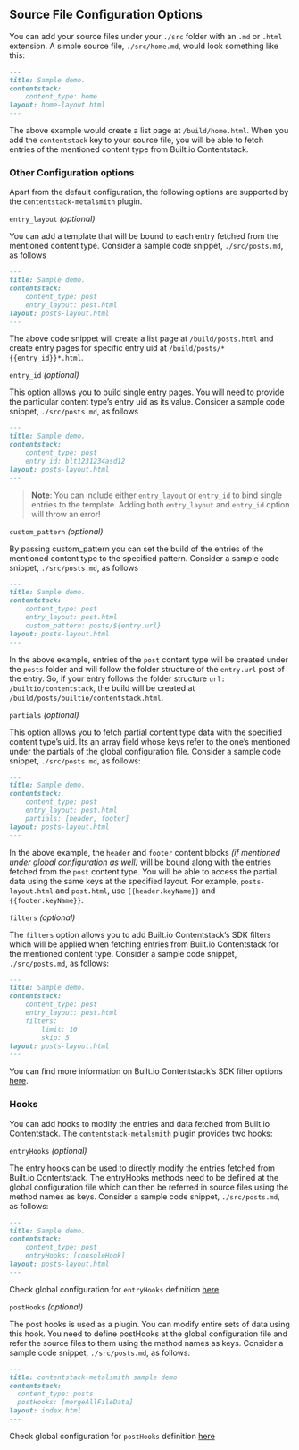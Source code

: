 ## Source File Configuration Options

You can add your source files under your `./src` folder with an  `.md` or `.html` extension. A simple source file, `./src/home.md`, would look something like this:

```markdown
---
title: Sample demo.
contentstack:
    content_type: home
layout: home-layout.html
---
```

The above example would create a list page at `/build/home.html`. When you add the `contentstack` key to your source file, you will be able to fetch entries of the mentioned content type from Built.io Contentstack.


### Other Configuration options

Apart from the default configuration, the following options are supported by the `contentstack-metalsmith` plugin.

`entry_layout` *(optional)*

You can add a template that will be bound to each entry fetched from the mentioned content type. Consider a sample code snippet,  `./src/posts.md`, as follows

```markdown
---
title: Sample demo.
contentstack:
    content_type: post
    entry_layout: post.html
layout: posts-layout.html
---
```

The above code snippet will create a list page at `/build/posts.html` and create entry pages for specific entry uid at `/build/posts/*{{entry_id}}*.html`.

`entry_id` *(optional)*

This option allows you to build single entry pages. You will need to provide the particular content type’s entry uid as its value. Consider a sample code snippet, `./src/posts.md`, as follows

```markdown
---
title: Sample demo.
contentstack:
    content_type: post
    entry_id: blt1231234asd12
layout: posts-layout.html
---
```
> **Note**: You can include either `entry_layout` or `entry_id` to bind single entries to the template. Adding both `entry_layout` and `entry_id` option will throw an error!

`custom_pattern` *(optional)*

By passing custom_pattern you can set the build of the entries of the mentioned content type to the specified pattern. Consider a sample code snippet, `./src/posts.md`, as follows

```markdown
---
title: Sample demo.
contentstack:
    content_type: post
    entry_layout: post.html
    custom_pattern: posts/${entry.url}
layout: posts-layout.html
---
```

In the above example, entries of the `post` content type will be created under the `posts` folder and will follow the folder structure of the `entry.url` post of the entry.
So, if your entry follows the folder structure `url: /builtio/contentstack`, the build will be created at `/build/posts/builtio/contentstack.html`.

`partials` *(optional)*

This option allows you to fetch partial content type data with the specified content type’s uid. Its an array field whose keys refer to the one’s mentioned under the partials of the global configuration file. Consider a sample code snippet, `./src/posts.md`, as follows:

```markdown
---
title: Sample demo.
contentstack:
    content_type: post
    entry_layout: post.html
    partials: [header, footer]
layout: posts-layout.html
---
```

In the above example, the `header` and `footer` content blocks *(if mentioned under global configuration as well)* will be bound along with the entries fetched from the `post` content type. You will be able to access the partial data using the same keys at the specified layout. For example, `posts-layout.html` and `post.html`, use `{{header.keyName}}` and `{{footer.keyName}}`.

`filters` *(optional)*

The `filters` option allows you to add Built.io Contentstack’s SDK filters which will be applied when fetching entries from Built.io Contentstack for the mentioned content type. Consider a sample code snippet, `./src/posts.md`, as follows:

```markdown
---
title: Sample demo.
contentstack:
    content_type: post
    entry_layout: post.html
    filters:
        limit: 10
        skip: 5
layout: posts-layout.html
---
```

You can find more information on Built.io Contentstack’s SDK filter options [here](../README.md).

### Hooks

You can add hooks to modify the entries and data fetched from Built.io Contentstack. The `contentstack-metalsmith` plugin provides two hooks:

`entryHooks` *(optional)*

The entry hooks can be used to directly modify the entries fetched from Built.io Contentstack. The entryHooks methods need to be defined at the global configuration file which can then be referred in source files using the method names as keys. Consider a sample code snippet, `./src/posts.md`, as follows:

```markdown
---
title: Sample demo.
contentstack:
    content_type: post
    entryHooks: [consoleHook]
layout: posts-layout.html
---
```
Check global configuration for `entryHooks` definition [here](../README.md)

`postHooks` *(optional)*

The post hooks is used as a plugin. You can modify entire sets of data using this hook. You need to define postHooks at the global configuration file and refer the source files to them using the method names as keys. Consider a sample code snippet, `./src/posts.md`, as follows:

```markdown
---
title: contentstack-metalsmith sample demo
contentstack:
  content_type: posts
  postHooks: [mergeAllFileData]
layout: index.html
---
```

Check global configuration for `postHooks` definition [here](../README.md)